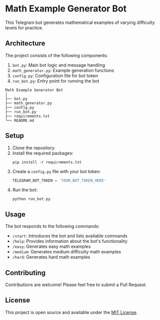 # Math Example Generator Bot

This Telegram bot generates mathematical examples of varying difficulty levels for practice.

## Architecture

The project consists of the following components:

1. `bot.py`: Main bot logic and message handling
2. `math_generator.py`: Example generation functions
3. `config.py`: Configuration file for bot token
4. `run_bot.py`: Entry point for running the bot

```
Math Example Generator Bot
│
├── bot.py
├── math_generator.py
├── config.py
├── run_bot.py
├── requirements.txt
└── README.md
```

## Setup

1. Clone the repository
2. Install the required packages:
   ```
   pip install -r requirements.txt
   ```
3. Create a `config.py` file with your bot token:
   ```python
   TELEGRAM_BOT_TOKEN = 'YOUR_BOT_TOKEN_HERE'
   ```
4. Run the bot:
   ```
   python run_bot.py
   ```

## Usage

The bot responds to the following commands:
- `/start`: Introduces the bot and lists available commands
- `/help`: Provides information about the bot's functionality
- `/easy`: Generates easy math examples
- `/medium`: Generates medium difficulty math examples
- `/hard`: Generates hard math examples

## Contributing

Contributions are welcome! Please feel free to submit a Pull Request.

## License

This project is open source and available under the [MIT License](LICENSE).